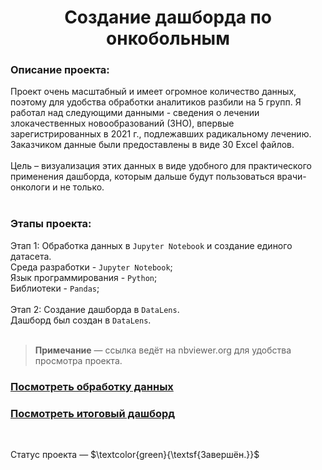<h1 align="center"> Создание дашборда по онкобольным</h1>

<h3>Описание проекта:</h3> 
Проект очень масштабный и имеет огромное количество данных, поэтому для удобства обработки аналитиков разбили на 5 групп. Я работал над следующими данными - сведения о лечении злокачественных новообразований (ЗНО), впервые зарегистрированных в 2021 г., подлежавших радикальному лечению.<br>
Заказчиком данные были предоставлены в виде 30 Excel файлов. <br><br>
Цель – визуализация этих данных в виде удобного для практического применения дашборда, которым дальше будут пользоваться врачи-онкологи и не только. <br><br>

<h3>Этапы проекта:</h3>

Этап 1: Обработка данных в `Jupyter Notebook` и создание единого датасета.<br>
Среда разработки - `Jupyter Notebook`; <br>
Язык программирования - `Python`; <br>
Библиотеки - `Pandas`; <br><br>
Этап 2: Создание дашборда в `DataLens`.<br>
Дашборд был создан в `DataLens`. <br>
<br>


> __Примечание__ — ссылка ведёт на nbviewer.org для удобства просмотра проекта.

### [Посмотреть обработку данных]()  <br>
### [Посмотреть итоговый дашборд]()
<br>



Статус проекта — $\textcolor{green}{\textsf{Завершён.}}$ 
